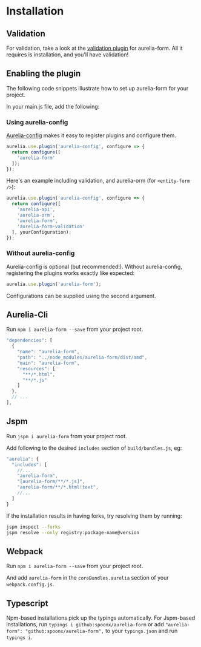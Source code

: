 # Installation

## Validation
For validation, take a look at the [validation plugin](https://github.com/SpoonX/aurelia-form-validation) for aurelia-form.
All it requires is installation, and you'll have validation!

## Enabling the plugin
The following code snippets illustrate how to set up aurelia-form for your project.

In your main.js file, add the following:

### Using aurelia-config
[Aurelia-config](https://aurelia-config.spoonx.org/) makes it easy to register plugins and configure them.

```js
aurelia.use.plugin('aurelia-config', configure => {
  return configure([
    'aurelia-form'
  ]);
});
```

Here's an example including validation, and aurelia-orm (for `<entity-form />`):

```js
aurelia.use.plugin('aurelia-config', configure => {
  return configure([
    'aurelia-api',
    'aurelia-orm',
    'aurelia-form',
    'aurelia-form-validation'
  ], yourConfiguration);
});
```

### Without aurelia-config
Aurelia-config is optional (but recommended!).
Without aurelia-config, registering the plugins works exactly like expected:

```js
aurelia.use.plugin('aurelia-form');
```

Configurations can be supplied using the second argument.

## Aurelia-Cli

Run `npm i aurelia-form --save` from your project root.

```js
"dependencies": [
  {
    "name": "aurelia-form",
    "path": "../node_modules/aurelia-form/dist/amd",
    "main": "aurelia-form",
    "resources": [
      "**/*.html",
      "**/*.js"      
    ]
  },
  // ...
],
```

## Jspm

Run `jspm i aurelia-form` from your project root.

Add following to the desired `includes` section of `build/bundles.js`, eg:

```js
"aurelia": {
  "includes": [
    //...
    "aurelia-form",
    "[aurelia-form/**/*.js]",
    "aurelia-form/**/*.html!text",
    //...
  ]
}
```

If the installation results in having forks, try resolving them by running:

```sh
jspm inspect --forks
jspm resolve --only registry:package-name@version
```

## Webpack

Run `npm i aurelia-form --save` from your project root.

And add `aurelia-form` in the `coreBundles.aurelia` section of your `webpack.config.js`.

## Typescript

Npm-based installations pick up the typings automatically. For Jspm-based installations, run `typings i github:spoonx/aurelia-form` or add `"aurelia-form": "github:spoonx/aurelia-form",` to your `typings.json` and run `typings i`.
